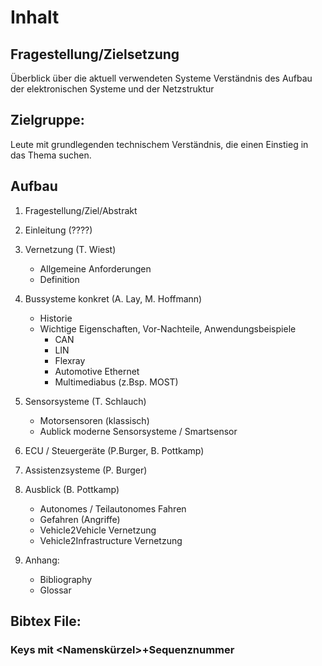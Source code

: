 # Inhalt

## Fragestellung/Zielsetzung
Überblick über die aktuell verwendeten Systeme
Verständnis des Aufbau der elektronischen Systeme und der Netzstruktur


## Zielgruppe:
Leute mit grundlegenden technischem Verständnis, die einen Einstieg in das Thema suchen.

## Aufbau

1. Fragestellung/Ziel/Abstrakt

2. Einleitung (????)

3. Vernetzung (T. Wiest)
   - Allgemeine Anforderungen
   - Definition
 
4. Bussysteme konkret (A. Lay, M. Hoffmann)
   - Historie
   - Wichtige Eigenschaften, Vor-Nachteile, Anwendungsbeispiele
     * CAN
     * LIN
     * Flexray
     * Automotive Ethernet
     * Multimediabus (z.Bsp. MOST)

5. Sensorsysteme (T. Schlauch)
   - Motorsensoren (klassisch)
   - Aublick moderne Sensorsysteme / Smartsensor

6. ECU / Steuergeräte (P.Burger, B. Pottkamp)

7. Assistenzsysteme (P. Burger)

8. Ausblick (B. Pottkamp)
   - Autonomes / Teilautonomes Fahren
   - Gefahren (Angriffe)
   - Vehicle2Vehicle Vernetzung
   - Vehicle2Infrastructure Vernetzung

9. Anhang:
   - Bibliography
   - Glossar

## Bibtex File:
  ### Keys mit <Namenskürzel>+Sequenznummer
 
